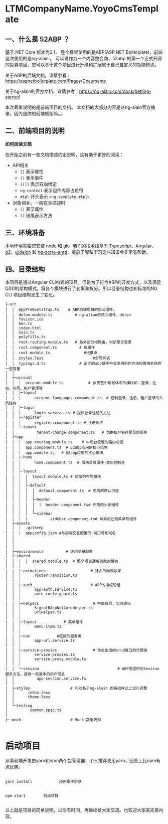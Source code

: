 # LTMCompanyName.YoyoCmsTemplate
## 一、什么是 52ABP ？

基于.NET  Core 版本为2.1， 整个框架使用的是ABP(ASP.NET Boilerplate)，前端这次使用的是ng-alain 。
可以说作为一个内容整合商，52abp 的第一个正式开源的免费项目，您可以基于这个项目进行升级和扩展属于自己自定义的功能模块。

关于ABP的后端文档，详情参看：https://aspnetboilerplate.com/Pages/Documents

关于ng-alain的官方文档，详情参考：https://ng-alain.com/docs/getting-started

本次着重说明的是前端项目的文档。 本文档的大部分内容是从ng-alain官方摘录，因为是你的前端框架嘛。。 


## 二、前端项目的说明

**如何阅读文档**

在开始之前有一些文档描述约定说明，这有助于更好的阅读：

- API相关
  - `[]` 表示属性
  - `()` 表示事件
  - `[()]` 表示双向绑定
  - `ng-content` 表示组件内容占位符
  - `#tpl` 开头表示 `<ng-template #tpl>`
- 对象相关，一般在类描述时
  - `[]` 表示属性
  - `()` 结尾表示方法

## 三、环境准备

本地环境需要您安装 [node](http://nodejs.org/) 和 [git](https://git-scm.com/)。我们的技术栈基于 [Typescript](https://www.tslang.cn/)、[Angular](https://angular.io/)、[g2](http://g2.alipay.com/)、[@delon](https://github.com/cipchk/delon) 和 [ng-zorro-antd](https://ng.ant.design/)，提前了解和学习这些知识会非常有帮助。

## 四、目录结构

本项目是通过Angular CLI构建的项目，但是为了符合ABP的开发方式，以及满足DDD的架构模式，将各个模块进行了剥离和拆分。所以目录结构也和标准的NG CLI 项目结构发生了变化。

```
├─src
│  │  AppPreBootstrap.ts    # ABP前端项目的启动组件，
│  │  delon.module.ts          # ng-alian的核心组件，delon
│  │  favicon.ico
│  │  hmr.ts
│  │  index.html
│  │  main.ts
│  │  polyfills.ts
│  │  root-routing.module.ts   # 最外部的根路由，判断是否登录
│  │  root.component.ts          # 根组件
│  │  root.module.ts               #根模块
│  │  styles.less                      #全局样式
│  │  typings.d.ts               # 定义的abp框架中会使用到的方法和模块名称的一些常量
│  │  
│  ├─account
│  │  │  account.module.ts           # 负责整个账号体系的模块如：登录、注册、布局、租户管理等
│  │  ├─layout
│  │  │      account-languages.component.ts  # 控制登录、注册、租户登录的布局控件
│  │  ├─login
│  │  │      login.service.ts # 提供登录注册的方法
│  │  ├─register
│  │  │      register.component.ts # 注册组件
│  │  └─tenant
│  │          tenant-change.component.ts   # 切换租户名称登录的组件
│  ├─app
│  │  │  app-routing.module.ts    # 中后台管理的路由总控
│  │  │  app.component.ts  # 52abp应用的核心组件
│  │  │  app.module.ts   # 52abp应用的核心模块
│  │  ├─home
│  │  │      home.component.ts  # 后端首页组件-类似控制台
│  │  │      
│  │  ├─layout
│  │  │  │  layout.module.ts # 后端的布局模块
│  │  │  │  
│  │  │  ├─default
│  │  │  │  │  default.component.ts  # 布局的默认内容
│  │  │  │  │  
│  │  │  │  ├─header
│  │  │  │  │  │  header.component.ts# 布局的头部组件
│  │  │  │  │          
│  │  │  │  └─sidebar
│  │  │  │          sidebar.component.ts# 布局的左侧菜单栏组件
│  ├─assets
│  │  │  .gitkeep
│  │  │  appconfig.json #与后端交互配置的 端口号和域名
│  │     
│  │    
│  │              
│  ├─environments          # 环境变量配置
│  ├─shared
│  │  │  │  shared.module.ts  # 整个项目通用贡献的模块
│  │  │  
│  │  ├─animations                    # 路由的动画效果
│  │  │      routerTransition.ts
│  │  │      
│  │  ├─auth                          # ABP的授权管理
│  │  │      app-auth.service.ts
│  │  │      auth-route-guard.ts
│  │  │      
│  │  ├─helpers                        # 字面意思，实时通讯
│  │  │      SignalRAspNetCoreHelper.ts
│  │  │      UrlHelper.ts
│  │  │      
│  │  ├─layout            # 菜单组件
│  │  │      menu-item.ts
│  │  │      
│  │  ├─nav            #链接的服务类
│  │  │      app-url.service.ts
│  │  │      
│  │  ├─service-proxies                # 动态生成的crud接口的代理类
│  │  │      service-proxies.ts
│  │  │      service-proxy.module.ts
│  │  │      
│  │  └─session                                   # ABP所提供的Session 服务方法，提供一些基本的用户信息
│  │          app-session.service.ts
│  │          
│  ├─styles                  # 可以基于ng-alain 的基础样式上进行调整
│  │      index.less
│  │      theme.less
│  │      
│  └─testing
│          common.spec.ts
│          
├─_mock                      # Mock 数据规则
        
```

 # 启动项目
从事前端开发由yarn和npm两个包管理器，个人推荐使用yarn，还原上比npm有点优势。


```

yarn install            还原组件信息


npm start        启动项目


```

以上就是项目的简单说明，以后有时间，再继续给大家交流。也欢迎大家来完善内容。




